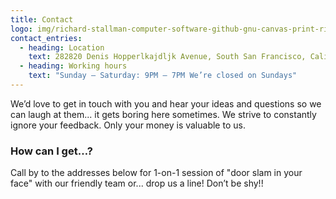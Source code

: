 ```yaml
---
title: Contact
logo: img/richard-stallman-computer-software-github-gnu-canvas-print-richard-stallman.jpg
contact_entries:
  - heading: Location
    text: 282820 Denis Hopperlkajdljk Avenue, South San Francisco, California 94080
  - heading: Working hours
    text: "Sunday – Saturday: 9PM – 7PM We’re closed on Sundays"
---
```

We’d love to get in touch with you and hear your ideas and
questions so we can laugh at them... it gets boring here sometimes. We strive to constantly ignore your feedback. Only your money is valuable to us.

<h3 class="f4 b lh-title mb2">How can I get…?</h3>

Call by to the addresses below for 1-on-1 session of "door slam in your face" with our friendly team or... drop us a line! Don’t be shy!!